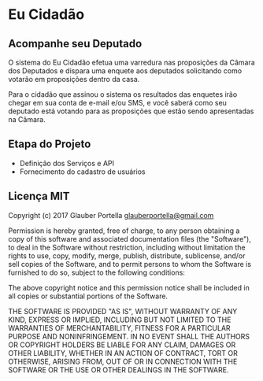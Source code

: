 ﻿# Eu Cidadão

## Acompanhe seu Deputado

O sistema do Eu Cidadão efetua uma varredura nas proposições da Câmara dos Deputados e dispara uma enquete aos deputados solicitando como votarão em proposições dentro da casa.

Para o cidadão que assinou o sistema os resultados das enquetes irão chegar em sua conta de e-mail e/ou SMS, e você saberá como seu deputado está votando para as proposições que estão sendo apresentadas na Câmara.

## Etapa do Projeto

- Definição dos Serviços e API
- Fornecimento do cadastro de usuários

## Licença MIT

Copyright (c) 2017 Glauber Portella <glauberportella@gmail.com>

Permission is hereby granted, free of charge, to any person obtaining a
copy of this software and associated documentation files (the "Software"),
to deal in the Software without restriction, including without limitation
the rights to use, copy, modify, merge, publish, distribute, sublicense,
and/or sell copies of the Software, and to permit persons to whom the
Software is furnished to do so, subject to the following conditions:

The above copyright notice and this permission notice shall be included in
all copies or substantial portions of the Software.

THE SOFTWARE IS PROVIDED "AS IS", WITHOUT WARRANTY OF ANY KIND, EXPRESS OR
IMPLIED, INCLUDING BUT NOT LIMITED TO THE WARRANTIES OF MERCHANTABILITY,
FITNESS FOR A PARTICULAR PURPOSE AND NONINFRINGEMENT. IN NO EVENT SHALL THE
AUTHORS OR COPYRIGHT HOLDERS BE LIABLE FOR ANY CLAIM, DAMAGES OR OTHER
LIABILITY, WHETHER IN AN ACTION OF CONTRACT, TORT OR OTHERWISE, ARISING
FROM, OUT OF OR IN CONNECTION WITH THE SOFTWARE OR THE USE OR OTHER
DEALINGS IN THE SOFTWARE.